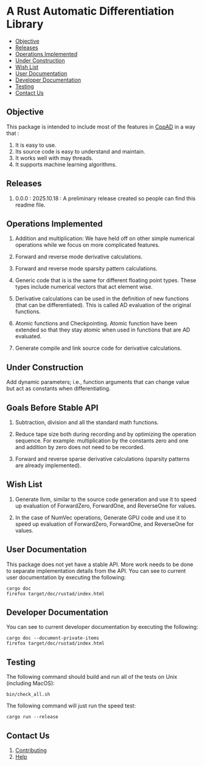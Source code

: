 # A Rust Automatic Differentiation Library

- [Objective](#objective)
- [Releases](#releases)
- [Operations Implemented](#operations-implemented)
- [Under Construction](#under-construction)
- [Wish List](#wish-list)
- [User Documentation](#user-documentation)
- [Developer Documentation](#developer-documentation)
- [Testing](#testing)
- [Contact Us](#contact-us)

## Objective
This package is intended to include most of the features in
[CppAD](https://cppad.readthedocs.io/latest/) in a way that :

1.  It is easy to use.
2.  Its source code is easy to understand and maintain.
3.  It works well with may threads.
4.  It supports machine learning algorithms.

## Releases

1.  0.0.0 : 2025.10.18 :
    A preliminary release created so people can find this readme file.

## Operations Implemented

1.  Addition and multiplication: We have held off on other simple numerical
    operations while we focus on more complicated features.

2.  Forward and reverse mode derivative calculations.

3.  Forward and reverse mode sparsity pattern calculations.

4.  Generic code that is is the same for different floating point types.
    These types include numerical vectors that act element wise.

5.  Derivative calculations can be used in the definition of new functions
    (that can be differentiated). 
    This is called AD evaluation of the original functions.

6.  Atomic functions and Checkpointing. Atomic function have been extended
    so that they stay atomic when used in functions that are AD evaluated.

7.  Generate compile and link source code for derivative calculations.

## Under Construction
Add dynamic parameters; i.e., function arguments that can change value
but act as constants when differentiating.


## Goals Before Stable API

1.  Subtraction, division and all the standard math functions.
    
2.  Reduce tape size both during recording and by
    optimizing the operation sequence. For example:
    multiplication by the constants zero and one and addition by zero does not need to be recorded.

3.  Forward and reverse sparse derivative calculations
    (sparsity patterns are already implemented). 

## Wish List

1.  Generate llvm, similar to the source code generation and use it
    to speed up evaluation of ForwardZero, ForwardOne, and ReverseOne
    for values.

2.  In the case of NumVec operations, Generate GPU code and use it
    to speed up evaluation of ForwardZero, ForwardOne, and ReverseOne
    for values.

## User Documentation
This package does not yet have a stable API. 
More work needs to be done to separate implementation details
from the API.
You can see to current user documentation by executing the following:

    cargo doc
    firefox target/doc/rustad/index.html

## Developer Documentation
You can see to current developer documentation by executing the following:

    cargo doc --document-private-items
    firefox target/doc/rustad/index.html

## Testing
The following command should build and run all of the tests on Unix
(including MacOS):

    bin/check_all.sh

The following command will just run the speed test:

    cargo run --release

## Contact Us

1.  [Contributing](https://github.com/bradbell/rustad/discussions/categories/contribute)
2.  [Help](https://github.com/bradbell/rustad/discussions/categories/q-a)
